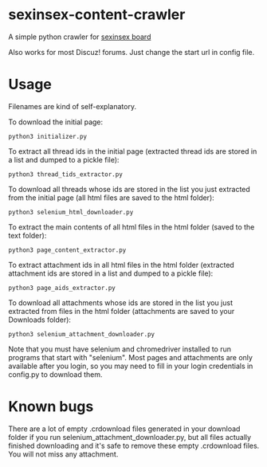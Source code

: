 # sexinsex-content-crawler

A simple python crawler for [sexinsex board](http://www.sexinsex.net)

Also works for most Discuz! forums. Just change the start url in config file.

# Usage
   
Filenames are kind of self-explanatory. 

To download the initial page:

    python3 initializer.py
    
To extract all thread ids in the initial page (extracted thread ids are stored in a list and dumped to a pickle file):

    python3 thread_tids_extractor.py

To download all threads whose ids are stored in the list you just extracted from the initial page (all html files are saved to the html folder):

    python3 selenium_html_downloader.py
    
To extract the main contents of all html files in the html folder (saved to the text folder):    
    
    python3 page_content_extractor.py

To extract attachment ids in all html files in the html folder (extracted attachment ids are stored in a list and dumped to a pickle file):

    python3 page_aids_extractor.py
    
To download all attachments whose ids are stored in the list you just extracted from files in the html folder (attachments are saved to your Downloads folder):

    python3 selenium_attachment_downloader.py
    
Note that you must have selenium and chromedriver installed to run programs that start with "selenium". Most pages and attachments are only available after you login, so you may need to fill in your login credentials in config.py to download them.

# Known bugs

There are a lot of empty .crdownload files generated in your download folder if you run selenium_attachment_downloader.py, but all files actually finished downloading and it's safe to remove these empty .crdownload files. You will not miss any  attachment.

